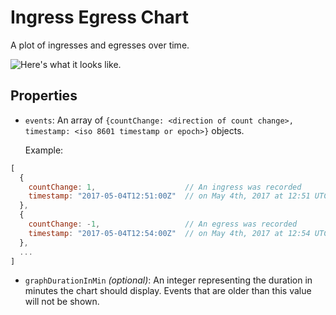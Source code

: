 # Ingress Egress Chart
A plot of ingresses and egresses over time.

![Here's what it looks like.](http://i.imgur.com/BnPGCKP.png)


## Properties
- `events`: An array of `{countChange: <direction of count change>, timestamp: <iso 8601 timestamp or epoch>}` objects.

  Example:
```javascript
[
  {
    countChange: 1,                    // An ingress was recorded
    timestamp: "2017-05-04T12:51:00Z"  // on May 4th, 2017 at 12:51 UTC.
  },
  {
    countChange: -1,                   // An egress was recorded
    timestamp: "2017-05-04T12:54:00Z"  // on May 4th, 2017 at 12:54 UTC.
  },
  ...
]
```

- `graphDurationInMin` *(optional)*: An integer representing the duration in minutes the chart
  should display. Events that are older than this value will not be shown.
